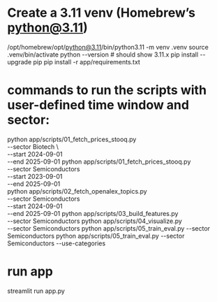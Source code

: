 # Create a 3.11 venv (Homebrew’s python@3.11)
/opt/homebrew/opt/python@3.11/bin/python3.11 -m venv .venv
source .venv/bin/activate
python --version  # should show 3.11.x
pip install --upgrade pip
pip install -r app/requirements.txt

# commands to run the scripts with user-defined time window and sector:
python app/scripts/01_fetch_prices_stooq.py \
  --sector Biotech \       
  --start  2024-09-01 \
  --end    2025-09-01
python app/scripts/01_fetch_prices_stooq.py \
  --sector Semiconductors \
  --start  2023-09-01 \
  --end    2025-09-01  
python app/scripts/02_fetch_openalex_topics.py \
  --sector Semiconductors \
  --start  2024-09-01 \
  --end    2025-09-01
python app/scripts/03_build_features.py \
  --sector Semiconductors
python app/scripts/04_visualize.py \
  --sector Semiconductors
python app/scripts/05_train_eval.py --sector Semiconductors
python app/scripts/05_train_eval.py --sector Semiconductors --use-categories

# run app
streamlit run app.py